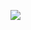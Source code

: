 [![](http://img.youtube.com/vi/h9lAlFoRM28/0.jpg)](https://www.youtube.com/watch?v=h9lAlFoRM28&list=PLb6UbFXBdbCrvdXVgY_3jp5swtvW24fYv&index=1)
